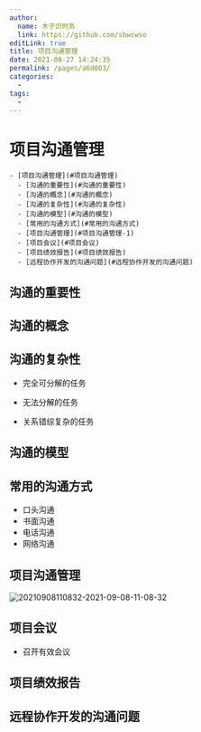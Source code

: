 ```yaml
---
author: 
  name: 木子识时务
  link: https://github.com/sbwcwso
editLink: true
title: 项目沟通管理
date: 2021-08-27 14:24:35
permalink: /pages/a6d003/
categories: 
  - 
tags: 
  - 
---
```


# 项目沟通管理


```markmap
- [项目沟通管理](#项目沟通管理)
  - [沟通的重要性](#沟通的重要性)
  - [沟通的概念](#沟通的概念)
  - [沟通的复杂性](#沟通的复杂性)
  - [沟通的模型](#沟通的模型)
  - [常用的沟通方式](#常用的沟通方式)
  - [项目沟通管理](#项目沟通管理-1)
  - [项目会议](#项目会议)
  - [项目绩效报告](#项目绩效报告)
  - [远程协作开发的沟通问题](#远程协作开发的沟通问题)
```

## 沟通的重要性

## 沟通的概念

## 沟通的复杂性

* 完全可分解的任务

* 无法分解的任务

* 关系错综复杂的任务

## 沟通的模型

## 常用的沟通方式

* 口头沟通
* 书面沟通
* 电话沟通
* 网络沟通

## 项目沟通管理

![20210908110832-2021-09-08-11-08-32](https://cdn.jsdelivr.net/gh/sbwcwso/PicBed@master/20210908110832-2021-09-08-11-08-32.png)

## 项目会议

* 召开有效会议

## 项目绩效报告

## 远程协作开发的沟通问题


